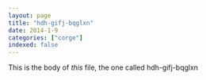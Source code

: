 ```yaml
---
layout: page
title: "hdh-gifj-bqglxn"
date: 2014-1-9
categories: ["corge"]
indexed: false
---
```

This is the body of _this_ file, the one called hdh-gifj-bqglxn

